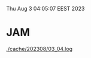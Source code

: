 Thu Aug  3 04:05:07 EEST 2023
# JAM
<a href='./cache/202308/03_04.log'>./cache/202308/03_04.log</a>
